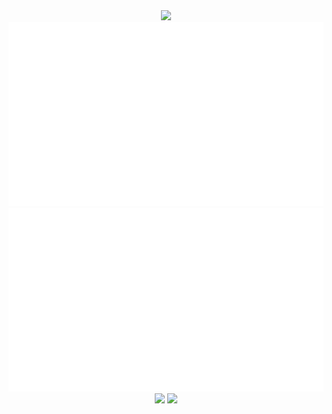<!-- header S -->
<div align="center">
  <img src="https://capsule-render.vercel.app/api?type=waving&color=gradient&height=300&section=header&text=Winning-Bean&fontSize=90&animation=fadeIn&fontAlignY=37&desc=SeungBeen%20Wee"/>
</div>
<!-- header E -->

<!-- main S -->
<div align="center">
  <img src="https://raw.githubusercontent.com/Winning-Bean/github-stats-transparent/output/generated/overview.svg" />
  <img src="https://raw.githubusercontent.com/Winning-Bean/github-stats-transparent/output/generated/languages.svg" />
  <a href="https://wakatime.com/@WinningBean"><img src="https://github-readme-stats.vercel.app/api/wakatime?username=WinningBean&layout=compact&langs_count=8&theme=buefy"></a>
  <a href="https://solved.ac/wsb0722"><img src="http://mazassumnida.wtf/api/v2/generate_badge?boj=wsb0722"></a>
</div>
<!-- main E -->
